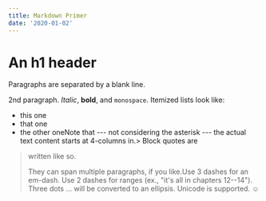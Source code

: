 ```yaml
---
title: Markdown Primer
date: '2020-01-02'
---
```



An h1 header
============



Paragraphs are separated by a blank line.

2nd paragraph. *Italic*, **bold**, and `monospace`. Itemized lists look like:


* this one
* that one
* the other oneNote that --- not considering the asterisk --- the actual text content starts at 4-columns in.> Block quotes are

> written like so.
>
> They can span multiple paragraphs,
> if you like.Use 3 dashes for an em-dash. Use 2 dashes for ranges (ex., "it's all in chapters 12--14"). Three dots ... will be converted to an ellipsis.
Unicode is supported. ☺
